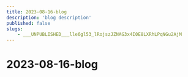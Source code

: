 ```yaml
---
title: 2023-08-16-blog
description: 'blog description'
published: false
slugs:
    - ___UNPUBLISHED___lle6gl53_lRojszJZNAG3x4I0E8LXRhLPqNGu2AjM
---
```


# 2023-08-16-blog
